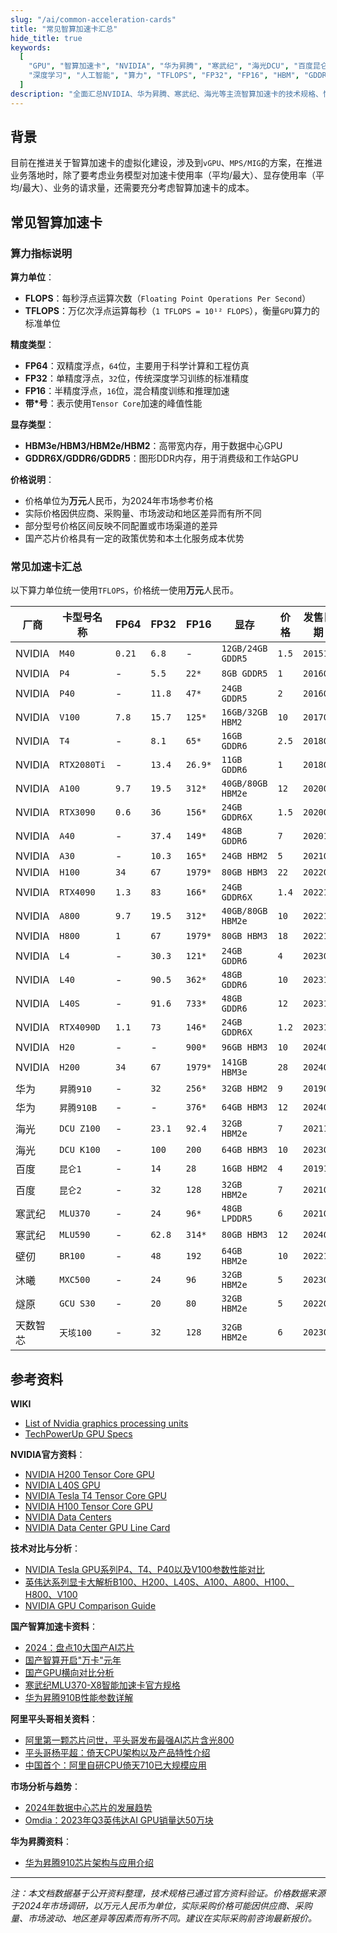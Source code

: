 ```yaml
---
slug: "/ai/common-acceleration-cards"
title: "常见智算加速卡汇总"
hide_title: true
keywords:
  [
    "GPU", "智算加速卡", "NVIDIA", "华为昇腾", "寒武纪", "海光DCU", "百度昆仑", "AI芯片", 
    "深度学习", "人工智能", "算力", "TFLOPS", "FP32", "FP16", "HBM", "GDDR", "价格对比", "性能参数"
  ]
description: "全面汇总NVIDIA、华为昇腾、寒武纪、海光等主流智算加速卡的技术规格、性能参数和市场价格，为AI基础设施建设提供参考依据。"
---
```


## 背景

目前在推进关于智算加速卡的虚拟化建设，涉及到`vGPU`、`MPS/MIG`的方案，在推进业务落地时，除了要考虑业务模型对加速卡使用率（平均/最大）、显存使用率（平均/最大）、业务的请求量，还需要充分考虑智算加速卡的成本。


## 常见智算加速卡


### 算力指标说明

**算力单位**：
- **FLOPS**：每秒浮点运算次数（`Floating Point Operations Per Second`）
- **TFLOPS**：万亿次浮点运算每秒（`1 TFLOPS = 10¹² FLOPS`），衡量`GPU`算力的标准单位

**精度类型**：
- **FP64**：双精度浮点，`64`位，主要用于科学计算和工程仿真
- **FP32**：单精度浮点，`32`位，传统深度学习训练的标准精度
- **FP16**：半精度浮点，`16`位，混合精度训练和推理加速
- **带*号**：表示使用`Tensor Core`加速的峰值性能

**显存类型**：
- **HBM3e/HBM3/HBM2e/HBM2**：高带宽内存，用于数据中心GPU
- **GDDR6X/GDDR6/GDDR5**：图形DDR内存，用于消费级和工作站GPU

**价格说明**：
- 价格单位为**万元**人民币，为2024年市场参考价格
- 实际价格因供应商、采购量、市场波动和地区差异而有所不同
- 部分型号价格区间反映不同配置或市场渠道的差异
- 国产芯片价格具有一定的政策优势和本土化服务成本优势


### 常见加速卡汇总

以下算力单位统一使用`TFLOPS`，价格统一使用**万元**人民币。

| 厂商 | 卡型号名称 | FP64 | FP32 | FP16 | 显存 | 价格 | 发售日期 |
|------|------|------|------|------|------|------|------|
| NVIDIA | `M40` | `0.21` | `6.8` | - | `12GB/24GB GDDR5` | `1.5` | `201511` |
| NVIDIA | `P4` | - | `5.5` | `22*` | `8GB GDDR5` | `1` | `201609` |
| NVIDIA | `P40` | - | `11.8` | `47*` | `24GB GDDR5` | `2` | `201609` |
| NVIDIA | `V100` | `7.8` | `15.7` | `125*` | `16GB/32GB HBM2` | `10` | `201706` |
| NVIDIA | `T4` | - | `8.1` | `65*` | `16GB GDDR6` | `2.5` | `201809` |
| NVIDIA | `RTX2080Ti` | - | `13.4` | `26.9*` | `11GB GDDR6` | `1` | `201809` |
| NVIDIA | `A100` | `9.7` | `19.5` | `312*` | `40GB/80GB HBM2e` | `12` | `202005` |
| NVIDIA | `RTX3090` | `0.6` | `36` | `156*` | `24GB GDDR6X` | `1.5` | `202009` |
| NVIDIA | `A40` | - | `37.4` | `149*` | `48GB GDDR6` | `7` | `202010` |
| NVIDIA | `A30` | - | `10.3` | `165*` | `24GB HBM2` | `5` | `202104` |
| NVIDIA | `H100` | `34` | `67` | `1979*` | `80GB HBM3` | `22` | `202203` |
| NVIDIA | `RTX4090` | `1.3` | `83` | `166*` | `24GB GDDR6X` | `1.4` | `202210` |
| NVIDIA | `A800` | `9.7` | `19.5` | `312*` | `40GB/80GB HBM2e` | `10` | `202211` |
| NVIDIA | `H800` | `1` | `67` | `1979*` | `80GB HBM3` | `18` | `202211` |
| NVIDIA | `L4` | - | `30.3` | `121*` | `24GB GDDR6` | `4` | `202303` |
| NVIDIA | `L40` | - | `90.5` | `362*` | `48GB GDDR6` | `10` | `202310` |
| NVIDIA | `L40S` | - | `91.6` | `733*` | `48GB GDDR6` | `12` | `202311` |
| NVIDIA | `RTX4090D` | `1.1` | `73` | `146*` | `24GB GDDR6X` | `1.2` | `202312` |
| NVIDIA | `H20` | - | - | `900*` | `96GB HBM3` | `10` | `2024Q1` |
| NVIDIA | `H200` | `34` | `67` | `1979*` | `141GB HBM3e` | `28` | `2024Q2` |
| 华为 | `昇腾910` | - | `32` | `256*` | `32GB HBM2` | `9` | `201908` |
| 华为 | `昇腾910B` | - | - | `376*` | `64GB HBM3` | `12` | `202401` |
| 海光 | `DCU Z100` | - | `23.1` | `92.4` | `32GB HBM2e` | `7` | `202112` |
| 海光 | `DCU K100` | - | `100` | `200` | `64GB HBM3` | `10` | `202309` |
| 百度 | `昆仑1` | - | `14` | `28` | `16GB HBM2` | `4` | `201912` |
| 百度 | `昆仑2` | - | `32` | `128` | `32GB HBM2e` | `7` | `202108` |
| 寒武纪 | `MLU370` | - | `24` | `96*` | `48GB LPDDR5` | `6` | `202106` |
| 寒武纪 | `MLU590` | - | `62.8` | `314*` | `80GB HBM3` | `12` | `202406` |
| 壁仞 | `BR100` | - | `48` | `192` | `64GB HBM2e` | `10` | `202212` |
| 沐曦 | `MXC500` | - | `24` | `96` | `32GB HBM2e` | `5` | `202306` |
| 燧原 | `GCU S30` | - | `20` | `80` | `32GB HBM2e` | `5` | `202201` |
| 天数智芯 | `天垓100` | - | `32` | `128` | `32GB HBM2e` | `6` | `202301` |


## 参考资料

**WIKI**

- [List of Nvidia graphics processing units](https://en.wikipedia.org/wiki/List_of_Nvidia_graphics_processing_units)
- [TechPowerUp GPU Specs](https://www.techpowerup.com/gpu-specs/)

**NVIDIA官方资料**：
- [NVIDIA H200 Tensor Core GPU](https://www.nvidia.com/en-us/data-center/h200/)
- [NVIDIA L40S GPU](https://www.nvidia.com/en-us/data-center/l40s/)
- [NVIDIA Tesla T4 Tensor Core GPU](https://www.nvidia.com/en-us/data-center/tesla-t4/)
- [NVIDIA H100 Tensor Core GPU](https://www.nvidia.com/en-us/data-center/h100/)
- [NVIDIA Data Centers](https://www.nvidia.com/en-us/data-center/)
- [NVIDIA Data Center GPU Line Card](https://docs.nvidia.com/data-center-gpu/line-card.pdf)

**技术对比与分析**：
- [NVIDIA Tesla GPU系列P4、T4、P40以及V100参数性能对比](https://developer.aliyun.com/article/753454)
- [英伟达系列显卡大解析B100、H200、L40S、A100、A800、H100、H800、V100](https://blog.csdn.net/sinat_39620217/article/details/135916437)
- [NVIDIA GPU Comparison Guide](https://gcore.com/blog/nvidia-gpu-comparison)

**国产智算加速卡资料**：
- [2024：盘点10大国产AI芯片](https://blog.csdn.net/cfgpu/article/details/144282641)
- [国产智算开启"万卡"元年](https://cn.supplyframe.com/article/8102.html)
- [国产GPU横向对比分析](https://blog.csdn.net/qq_23934063/article/details/132473834)
- [寒武纪MLU370-X8智能加速卡官方规格](https://www.cambricon.com/index.php?m=content&c=index&a=lists&catid=406)
- [华为昇腾910B性能参数详解](https://www.ymshici.com/tech/2379.html)

**阿里平头哥相关资料**：
- [阿里第一颗芯片问世，平头哥发布最强AI芯片含光800](https://developer.aliyun.com/article/719252)
- [平头哥杨平超：倚天CPU架构以及产品特性介绍](https://developer.aliyun.com/article/1306412)
- [中国首个：阿里自研CPU倚天710已大规模应用](https://www.ithome.com/0/650/856.htm)

**市场分析与趋势**：
- [2024年数据中心芯片的发展趋势](https://www.infoobs.com/article/20240417/64386.html)
- [Omdia：2023年Q3英伟达AI GPU销量达50万块](https://www.199it.com/archives/1664990.html)

**华为昇腾资料**：
- [华为昇腾910芯片架构与应用介绍](https://www.eefocus.com/article/1842567.html)

---

*注：本文档数据基于公开资料整理，技术规格已通过官方资料验证。价格数据来源于2024年市场调研，以万元人民币为单位，实际采购价格可能因供应商、采购量、市场波动、地区差异等因素而有所不同。建议在实际采购前咨询最新报价。*
